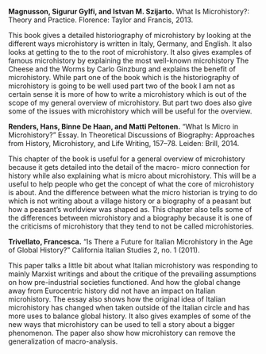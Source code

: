 **Magnusson, Sigurur Gylfi, and Istvan M. Szijarto.** What Is Microhistory?: Theory and Practice. Florence: Taylor and Francis, 2013. 

This book gives a detailed historiography of microhistory by looking at the different ways microhistory is written in Italy, Germany, and English. It also looks at getting to the to the root of microhistory. It also gives examples of famous microhistory by explaining the most well-known microhistory The Cheese and the Worms by Carlo Ginzburg and explains the benefit of microhistory. While part one of the book which is the historiography of microhistory is going to be well used part two of the book I am not as certain sense it is more of how to write a microhistory which is out of the scope of my general overview of microhistory. But part two does also give some of the issues with microhistory which will be useful for the overview. 

**Renders, Hans, Binne De Haan, and Matti Peltonen.** “What Is Micro in Microhistory?” Essay. In Theoretical Discussions of Biography: Approaches from History, Microhistory, and Life Writing, 157–78. Leiden: Brill, 2014. 

This chapter of the book is useful for a general overview of microhistory because it gets detailed into the detail of the macro- micro connection for history while also explaining what is micro about microhistory. This will be a useful to help people who get the concept of what the core of microhistory is about. And the difference between what the micro historian is trying to do which is not writing about a village history or a biography of a peasant but how a peasant’s worldview was shaped as. This chapter also tells some of the differences between microhistory and a biography because it is one of the criticisms of microhistory that they tend to not be called microhistories.

**Trivellato, Francesca.** “Is There a Future for Italian Microhistory in the Age of Global History?” California Italian Studies 2, no. 1 (2011).

This paper talks a little bit about what Italian microhistory was responding to mainly Marxist writings and about the critique of the prevailing assumptions on how pre-industrial societies functioned. And how the global change away from Eurocentric history did not have an impact on Italian microhistory. The essay also shows how the original idea of Italian microhistory has changed when taken outside of the Italian circle and has more uses to balance global history. It also gives examples of some of the new ways that microhistory can be used to tell a story about a bigger phenomenon. The paper also show how microhistory can remove the generalization of macro-analysis. 
